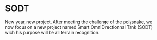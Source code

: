 # SODT
New year, new project.
After meeting the challenge of the [polysnake](https://github.com/YOUSSNDR/PolySnake), we now focus on a new project named Smart OmniDirectionnal Tank (SODT) wich his purpose will be all terrain recognition.
